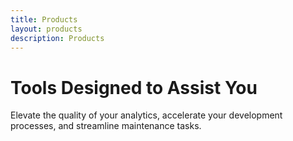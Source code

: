 ```yaml
---
title: Products
layout: products
description: Products
---
```


# Tools Designed to Assist You

Elevate the quality of your analytics, accelerate your development processes, and streamline maintenance tasks. 